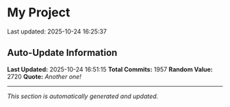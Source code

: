 # My Project


Last updated: 2025-10-24 16:25:37












































































































































































































































































































































































































































































































































































































































































































































































































































































































































































































































































































































































































































































































































































































































































































































































































































































































































































































































































































































































































































































































































































































































































































































































































































## Auto-Update Information

**Last Updated:** 2025-10-24 16:51:15
**Total Commits:** 1957
**Random Value:** 2720
**Quote:** _Another one!_

---
_This section is automatically generated and updated._